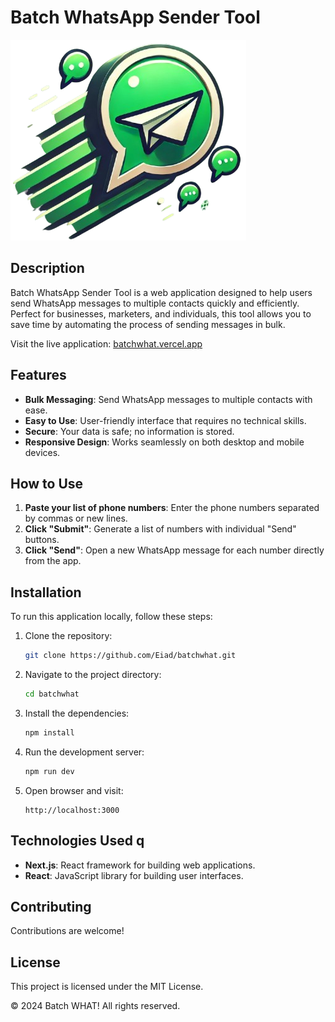 # Batch WhatsApp Sender Tool

![Logo](public/assets/batchwhat-logo-nobg-sm.png)

## Description

Batch WhatsApp Sender Tool is a web application designed to help users send WhatsApp messages to multiple contacts quickly and efficiently. Perfect for businesses, marketers, and individuals, this tool allows you to save time by automating the process of sending messages in bulk.

Visit the live application: [batchwhat.vercel.app](https://batchwhat.vercel.app)

## Features

- **Bulk Messaging**: Send WhatsApp messages to multiple contacts with ease.
- **Easy to Use**: User-friendly interface that requires no technical skills.
- **Secure**: Your data is safe; no information is stored.
- **Responsive Design**: Works seamlessly on both desktop and mobile devices.

## How to Use

1. **Paste your list of phone numbers**: Enter the phone numbers separated by commas or new lines.
2. **Click "Submit"**: Generate a list of numbers with individual "Send" buttons.
3. **Click "Send"**: Open a new WhatsApp message for each number directly from the app.

## Installation

To run this application locally, follow these steps:

1. Clone the repository:

    ```bash
    git clone https://github.com/Eiad/batchwhat.git
    ```

2. Navigate to the project directory:

    ```bash
    cd batchwhat
    ```

3. Install the dependencies:

    ```bash
    npm install
    ```

4. Run the development server:

    ```bash
    npm run dev
    ```

5. Open browser and visit:

    ```
    http://localhost:3000
    ```

## Technologies Used q

- **Next.js**: React framework for building web applications.
- **React**: JavaScript library for building user interfaces.

## Contributing

Contributions are welcome!

## License

This project is licensed under the MIT License.

© 2024 Batch WHAT! All rights reserved.